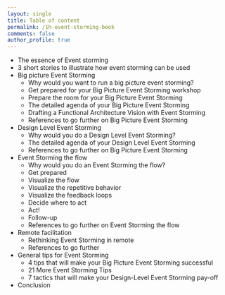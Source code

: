 ```yaml
---
layout: single
title: Table of content
permalink: /1h-event-storming-book
comments: false
author_profile: true
---
```

- The essence of Event storming
- 3 short stories to illustrate how event storming can be used
- Big picture Event Storming
    - Why would you want to run a big picture event storming?
    - Get prepared for your Big Picture Event Storming workshop
    - Prepare the room for your Big Picture Event Storming
    - The detailed agenda of your Big Picture Event Storming
    - Drafting a Functional Architecture Vision with Event Storming
    - References to go further on Big Picture Event Storming
- Design Level Event Storming
    - Why would you do a Design Level Event Storming?
    - The detailed agenda of your Design Level Event Storming
    - References to go further on Big Picture Event Storming
- Event Storming the flow
    - Why would you do an Event Storming the flow?
    - Get prepared
    - Visualize the flow
    - Visualize the repetitive behavior
    - Visualize the feedback loops
    - Decide where to act
    - Act!
    - Follow-up
    - References to go further on Event Storming the flow
- Remote facilitation
    - Rethinking Event Storming in remote
    - References to go further
- General tips for Event Storming
    - 4 tips that will make your Big Picture Event Storming successful
    - 21 More Event Storming Tips
    - 7 tactics that will make your Design-Level Event Storming pay-off
- Conclusion
